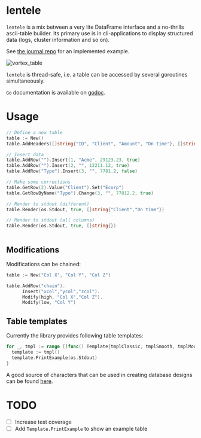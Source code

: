 # lentele

`lentele` is a mix between a very lite DataFrame interface and a
no-thrills ascii-table builder. Its primary use is in cli-applications to display
structured data (logs, cluster information and so on).

See [the journal repo](https://github.com/vaitekunas/journal) for an implemented
example.


![vortex_table](https://user-images.githubusercontent.com/3492398/29930604-12d5bea4-8e6f-11e7-8dca-09be31c7a203.png)

`lentele` is thread-safe, i.e. a table can be accessed by several goroutines
simultaneously.

`Go` documentation is available on [godoc](https://godoc.org/github.com/vaitekunas/lentele).

# Usage

```go
// Define a new table
table := New()
table.AddHeaders([]string{"ID", "Client", "Amount", "On time"}, []string{"%.3d","%s","%7.2f€"})

// Insert data
table.AddRow("").Insert(1, "Acme", 29123.23, true)
table.AddRow("").Insert(2, "", 12211.12, true)
table.AddRow("Typo").Insert(3, "", 7781.2, false)

// Make some corrections
table.GetRow(2).Value("Client").Set("Ecorp")
table.GetRowByName("Typo").Change(3, "", 77812.2, true)

// Render to stdout (different)
table.Render(os.Stdout, true, []string{"Client","On time"})

// Render to stdout (all columns)
table.Render(os.Stdout, true, []string{})
```
```shell

```

## Modifications

Modifications can be chained:

```Go
table := New("Col X", "Col Y", "Col Z")

table.AddRow("chain").
      Insert("xcol","ycol","zcol").
      Modify(high, "Col X","Col Z").
      Modify(low, "Col Y")
```

## Table templates

Currently the library provides following table templates:

```go
for _, tmpl := range []func() Template{tmplClassic, tmplSmooth, tmplModern} {
  template := tmpl()
  template.PrintExample(os.Stdout)
}
```

A good source of characters that can be used in creating database designs can be
found [here](https://en.wikipedia.org/wiki/Box-drawing_character).

# TODO

- [ ] Increase test coverage
- [ ] Add `Template.PrintExample` to show an example table
